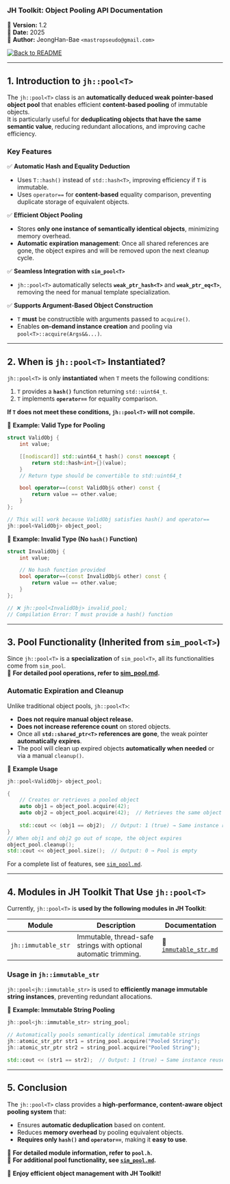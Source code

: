 ### **JH Toolkit: Object Pooling API Documentation**

📌 **Version:** 1.2  
📅 **Date:** 2025  
👤 **Author:** JeongHan-Bae `<mastropseudo@gmail.com>`

[![Back to README](https://img.shields.io/badge/%20Back%20to%20README-blue?style=for-the-badge)](../README.md)

---

## **1. Introduction to `jh::pool<T>`**

The `jh::pool<T>` class is an **automatically deduced weak pointer-based object pool** that enables efficient **content-based pooling** of immutable objects.  
It is particularly useful for **deduplicating objects that have the same semantic value**, reducing redundant allocations, and improving cache efficiency.

### **Key Features**
✅ **Automatic Hash and Equality Deduction**
- Uses `T::hash()` instead of `std::hash<T>`, improving efficiency if `T` is immutable.
- Uses `operator==` for **content-based** equality comparison, preventing duplicate storage of equivalent objects.

✅ **Efficient Object Pooling**
- Stores **only one instance of semantically identical objects**, minimizing memory overhead.
- **Automatic expiration management**: Once all shared references are gone, the object expires and will be removed upon the next cleanup cycle.

✅ **Seamless Integration with `sim_pool<T>`**
- `jh::pool<T>` automatically selects **`weak_ptr_hash<T>`** and **`weak_ptr_eq<T>`**, removing the need for manual template specialization.

✅ **Supports Argument-Based Object Construction**
- `T` **must** be constructible with arguments passed to `acquire()`.
- Enables **on-demand instance creation** and pooling via `pool<T>::acquire(Args&&...)`.

---

## **2. When is `jh::pool<T>` Instantiated?**

`jh::pool<T>` is only **instantiated** when `T` meets the following conditions:

1. `T` provides a **`hash()`** function returning `std::uint64_t`.
2. `T` implements **`operator==`** for equality comparison.

**If `T` does not meet these conditions, `jh::pool<T>` will not compile.**

🔹 **Example: Valid Type for Pooling**
```c++
struct ValidObj {
    int value;

    [[nodiscard]] std::uint64_t hash() const noexcept {
        return std::hash<int>{}(value);
    }
    // Return type should be convertible to std::uint64_t

    bool operator==(const ValidObj& other) const {
        return value == other.value;
    }
};

// This will work because ValidObj satisfies hash() and operator==
jh::pool<ValidObj> object_pool;
```

🔹 **Example: Invalid Type (No `hash()` Function)**
```c++
struct InvalidObj {
    int value;

    // No hash function provided
    bool operator==(const InvalidObj& other) const {
        return value == other.value;
    }
};

// ❌ jh::pool<InvalidObj> invalid_pool;
// Compilation Error: T must provide a hash() function
```

---

## **3. Pool Functionality (Inherited from `sim_pool<T>`)**

Since `jh::pool<T>` is a **specialization** of `sim_pool<T>`, all its functionalities come from `sim_pool`.  
📌 **For detailed pool operations, refer to [sim_pool.md](sim_pool.md).**

### **Automatic Expiration and Cleanup**
Unlike traditional object pools, `jh::pool<T>`:
- **Does not require manual object release.**
- **Does not increase reference count** on stored objects.
- Once all **`std::shared_ptr<T>` references are gone**, the weak pointer **automatically expires**.
- The pool will clean up expired objects **automatically when needed** or via a manual `cleanup()`.

🔹 **Example Usage**
```c++
jh::pool<ValidObj> object_pool;

{
    // Creates or retrieves a pooled object
    auto obj1 = object_pool.acquire(42);
    auto obj2 = object_pool.acquire(42);  // Retrieves the same object
    
    std::cout << (obj1 == obj2);  // Output: 1 (true) → Same instance reused
}
// When obj1 and obj2 go out of scope, the object expires
object_pool.cleanup();
std::cout << object_pool.size();  // Output: 0 → Pool is empty
```

For a complete list of features, see [`sim_pool.md`](sim_pool.md).

---

## **4. Modules in JH Toolkit That Use `jh::pool<T>`**

Currently, `jh::pool<T>` is **used by the following modules in JH Toolkit**:

| Module              | Description                                                      | Documentation                             |
|---------------------|------------------------------------------------------------------|-------------------------------------------|
| `jh::immutable_str` | Immutable, thread-safe strings with optional automatic trimming. | 📄 [`immutable_str.md`](immutable_str.md) |

### **Usage in `jh::immutable_str`**
`jh::pool<jh::immutable_str>` is used to **efficiently manage immutable string instances**, preventing redundant allocations.

🔹 **Example: Immutable String Pooling**
```c++
jh::pool<jh::immutable_str> string_pool;

// Automatically pools semantically identical immutable strings
jh::atomic_str_ptr str1 = string_pool.acquire("Pooled String");
jh::atomic_str_ptr str2 = string_pool.acquire("Pooled String");

std::cout << (str1 == str2);  // Output: 1 (true) → Same instance reused
```

---

## **5. Conclusion**

The `jh::pool<T>` class provides a **high-performance, content-aware object pooling system** that:
- Ensures **automatic deduplication** based on content.
- Reduces **memory overhead** by pooling equivalent objects.
- **Requires only `hash()` and `operator==`**, making it **easy to use**.

📌 **For detailed module information, refer to `pool.h`.**  
📌 **For additional pool functionality, see [`sim_pool.md`](sim_pool.md).**

🚀 **Enjoy efficient object management with JH Toolkit!**